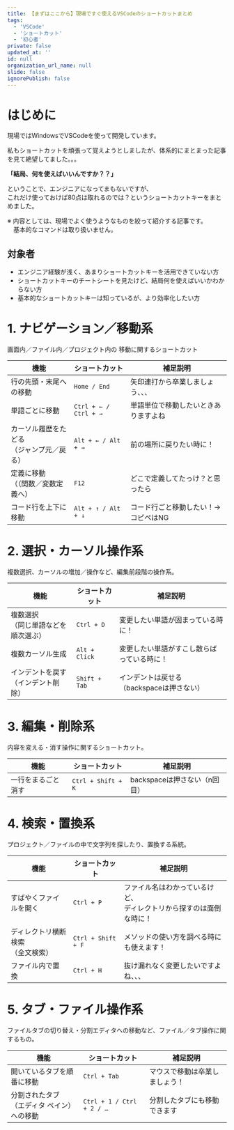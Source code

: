 ```yaml
---
title: 【まずはここから】現場ですぐ使えるVSCodeのショートカットまとめ
tags:
  - 'VSCode'
  - 'ショートカット'
  - '初心者'
private: false
updated_at: ''
id: null
organization_url_name: null
slide: false
ignorePublish: false
---
```

# はじめに

現場ではWindowsでVSCodeを使って開発しています。  

私もショートカットを頑張って覚えようとしましたが、体系的にまとまった記事を見て絶望してました。。。

**「結局、何を使えばいいんですか？？」**

ということで、エンジニアになってまもないですが、  
これだけ使っておけば80点は取れるのでは？というショートカットキーをまとめました。


※ 内容としては、現場でよく使うようなものを絞って紹介する記事です。  
　基本的なコマンドは取り扱いません。

## 対象者

- エンジニア経験が浅く、あまりショートカットキーを活用できていない方
- ショートカットキーのチートシートを見たけど、結局何を使えばいいかわからない方
- 基本的なショートカットキーは知っているが、より効率化したい方

# 1. ナビゲーション／移動系

画面内／ファイル内／プロジェクト内の 移動に関するショートカット

| **機能** | **ショートカット** | **補足説明** |
| --- | --- | --- |
| 行の先頭・末尾への移動 | `Home / End` | 矢印連打から卒業しましょう、、、 |
| 単語ごとに移動 | `Ctrl + ← / Ctrl + →` | 単語単位で移動したいときありますよね |
| カーソル履歴をたどる<br>（ジャンプ元／戻る） | `Alt + ← / Alt + →` | 前の場所に戻りたい時に！ |
| 定義に移動<br>（（関数／変数定義へ） | `F12` | どこで定義してたっけ？と思ったら |
| コード行を上下に移動 | `Alt + ↑ / Alt + ↓` | コード行ごと移動したい！→ コピペはNG |


# 2. 選択・カーソル操作系

複数選択、カーソルの増加／操作など、編集前段階の操作系。

| **機能** | **ショートカット** | **補足説明** |
| --- | --- | --- |
| 複数選択<br>（同じ単語などを順次選ぶ） | `Ctrl + D` | 変更したい単語が固まっている時に！ |
| 複数カーソル生成 | `Alt + Click` | 変更したい単語がすこし散らばっている時に！ |
| インデントを戻す<br>（インデント削除） | `Shift + Tab` | インデントは戻せる（backspaceは押さない） |

# 3. 編集・削除系

内容を変える・消す操作に関するショートカット。

| **機能** | **ショートカット** | **補足説明** |
| --- | --- | --- |
| 一行をまるごと消す | `Ctrl + Shift + K` | backspaceは押さない（n回目） |

# 4. 検索・置換系

プロジェクト／ファイルの中で文字列を探したり、置換する系統。

| **機能** | **ショートカット** | **補足説明** |
| --- | --- | --- |
| すばやくファイルを開く | `Ctrl + P` | ファイル名はわかっているけど、<br>ディレクトリから探すのは面倒な時に！ |
| ディレクトリ横断検索<br>（全文検索） | `Ctrl + Shift + F` | メソッドの使い方を調べる時にも使えます！ |
| ファイル内で置換 | `Ctrl + H` | 抜け漏れなく変更したいですよね、、、 |


# 5. タブ・ファイル操作系

ファイルタブの切り替え・分割エディタへの移動など、ファイル／タブ操作に関するもの。

| **機能** | **ショートカット** | **補足説明** |
| --- | --- | --- |
| 開いているタブを順番に移動 | `Ctrl + Tab` | マウスで移動は卒業しましょう！ |
| 分割されたタブ<br>（エディタ ペイン）への移動 | `Ctrl + 1 / Ctrl + 2 / …` | 分割したタブにも移動できます|


